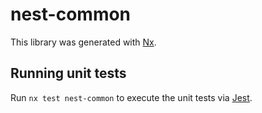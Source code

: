 # nest-common

This library was generated with [Nx](https://nx.dev).

## Running unit tests

Run `nx test nest-common` to execute the unit tests via [Jest](https://jestjs.io).
